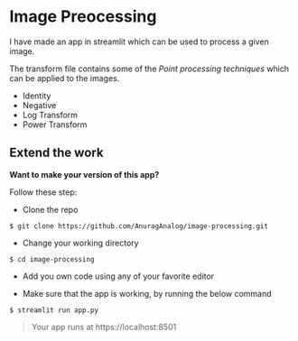 # Image Preocessing

I have made an app in streamlit which can be used to process a given image.

The transform file contains some of the *Point processing techniques* which can be applied to the images.

* Identity
* Negative
* Log Transform
* Power Transform

## Extend the work

**Want to make your version of this app?**

Follow these step:

* Clone the repo
```shell
$ git clone https://github.com/AnuragAnalog/image-processing.git
```

* Change your working directory
```shell
$ cd image-processing
```

* Add you own code using any of your favorite editor

* Make sure that the app is working, by running the below command
```shell
$ streamlit run app.py
```
> Your app runs at https://localhost:8501